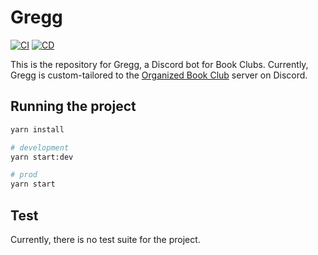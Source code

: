 # Gregg

[![CI](https://github.com/orgbookclub/gregg/actions/workflows/gregg-develop-ci.yml/badge.svg)](https://github.com/orgbookclub/gregg/actions/workflows/gregg-develop-ci.yml) [![CD](https://github.com/orgbookclub/gregg/actions/workflows/gregg-deploy-railway.yml/badge.svg)](https://github.com/orgbookclub/gregg/actions/workflows/gregg-deploy-railway.yml)

This is the repository for Gregg, a Discord bot for Book Clubs. Currently, Gregg is custom-tailored to the [Organized Book Club](https://discord.gg/BookClubs) server on Discord.

## Running the project

```bash
yarn install

# development
yarn start:dev

# prod
yarn start
```

## Test

Currently, there is no test suite for the project.
